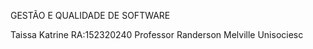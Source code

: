 GESTÃO E QUALIDADE DE SOFTWARE

Taissa Katrine RA:152320240
Professor Randerson Melville
Unisociesc

